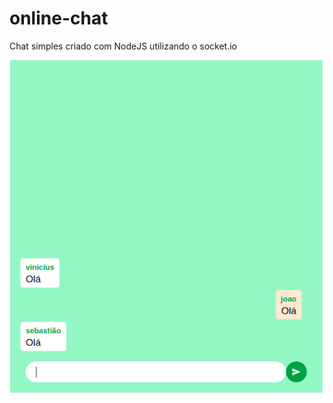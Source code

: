 # online-chat
Chat simples criado com NodeJS utilizando o socket.io

![Screenshot](https://github.com/viniciusrplima/online-chat/blob/master/screenshot.png)
